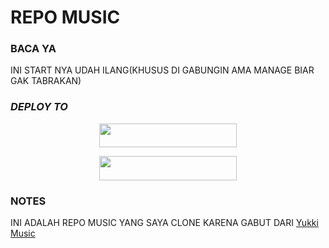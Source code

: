 # REPO MUSIC

### BACA YA
INI START NYA UDAH ILANG(KHUSUS DI GABUNGIN AMA MANAGE BIAR GAK TABRAKAN)


### ***DEPLOY TO***
<p align="center"><a href="https://heroku.com/deploy?template=https://github.com/Ergans33/musikkk"> <img src="https://img.shields.io/badge/Web%20Heroku-blueviolet?style=for-the-badge&logo=heroku" width="220" height="38.45"/></a></p>
<p align="center"><a href="https://telegram.dog/XTZ_HerokuBot?start=UmV5eU5hZGEvUmV5eVhZdWtraSBtYXN0ZXI"> <img src="https://img.shields.io/badge/Bot%20Heroku-red?style=for-the-badge&logo=heroku" width="220" height="38.45"/></a></p>

### NOTES
INI ADALAH REPO MUSIC YANG SAYA CLONE KARENA GABUT DARI
[Yukki Music](https://github.com/TeamYukki/YukkiMusicBot)

